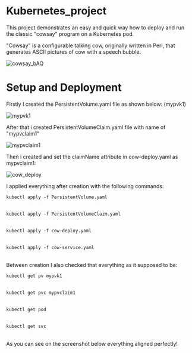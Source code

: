 # Kubernetes_project

This project demonstrates an easy and quick way how to deploy and run the classic "cowsay" program on a Kubernetes pod.

"Cowsay" is a configurable talking cow, originally written in Perl, that generates ASCII pictures of cow with a speech bubble.

![cowsay_bAQ](https://github.com/DDanielcoding/Kubernetes_project/assets/155651525/621591bd-f212-4aae-a651-d41a07efaaec)

# Setup and Deployment


Firstly I created the PersistentVolume.yaml file as shown below: (mypvk1)

![mypvk1](https://github.com/DDanielcoding/Kubernetes_project/assets/155651525/dcee0be6-da47-4ea2-89d2-96a76bcade75)



After that i created PersistentVolumeClaim.yaml file with name of "mypvclaim1"

![mypvclaim1](https://github.com/DDanielcoding/Kubernetes_project/assets/155651525/3d26172e-4de9-4152-a86e-0c97be571bcf)



Then i created and set the claimName attribute in cow-deploy.yaml as mypvclaim1:

![cow_deploy](https://github.com/DDanielcoding/Kubernetes_project/assets/155651525/25996fa8-0ddb-4df1-82c6-00b0c8da042c)



I applied everything after creation with the following commands:

<code>kubectl apply -f PersistentVolume.yaml</code><br><br>

<code>kubectl apply -f PersistentVolumeClaim.yaml</code><br><br>

<code>kubectl apply -f cow-deploy.yaml</code><br><br>

<code>kubectl apply -f cow-service.yaml</code><br><br>

Between creation I also checked that everything as it supposed to be:

<code>kubectl get pv mypvk1</code><br><br>

<code>kubectl get pvc mypvclaim1</code><br><br>

<code>kubectl get pod</code><br><br>

<code>kubectl get svc</code><br><br>

As you can see on the screenshot below everything aligned perfectly!

